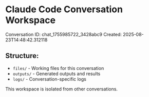# Claude Code Conversation Workspace
        
Conversation ID: chat_1755985722_3428abc9
Created: 2025-08-23T14:48:42.312118

## Structure:
- `files/` - Working files for this conversation
- `outputs/` - Generated outputs and results
- `logs/` - Conversation-specific logs

This workspace is isolated from other conversations.